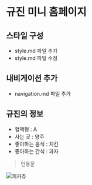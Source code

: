 # 규진 미니 홈페이지

## 스타일 구성
- style.md 파일 추가
- style.md 파일 수정

## 내비게이션 추가
- navigation.md 파일 추가

## 규진의 정보
- 혈액형 : A
- 사는 곳 : 양주
- 좋아하는 음식 : 치킨
- 좋아하는 간식 : 과자

> 인용문

![피카츄](https://github.com/user-attachments/assets/ffac2ab0-92c2-4e30-b661-4bc0014abc39)
